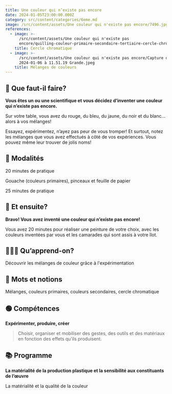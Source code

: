 ```yaml
---
title: Une couleur qui n’existe pas encore
date: 2024-01-05T23:00:00.000Z
category: src/content/categories/6eme.md
image: /src/content/assets/Une couleur qui n'existe pas encore/7496.jpg
references:
  - image: >-
      /src/content/assets/Une couleur qui n'existe pas
      encore/quilling-couleur-primaire-secondaire-tertiaire-cercle-chromatique.gif
    title: Cercle chromatique
  - image: >-
      /src/content/assets/Une couleur qui n'existe pas encore/Capture d’écran
      2024-01-06 à 11.51.19 Grande.jpeg
    title: Mélanges de couleurs
---
```


## 🤨 Que faut-il faire?

**Vous êtes un ou une scientifique et vous décidez d’inventer une couleur qui n’existe pas encore.**

Sur votre table, vous avez du rouge, du bleu, du jaune, du noir et du blanc… alors à vos mélanges!

Essayez, expérimentez, n’ayez pas peur de vous tromper! Et surtout, notez les mélanges que vous avez effectués à côté de vos expériences. Vous pouvez même leur trouver de jolis noms!

## 🔎 Modalités

20 minutes de pratique

Gouache (couleurs primaires), pinceaux et feuille de papier

25 minutes de pratique

## 🤔 Et ensuite?

**Bravo! Vous avez inventé une couleur qui n’existe pas encore!**

Vous avez 20 minutes pour réaliser une peinture de votre choix, avec les couleurs inventées par vous et les camarades qui sont assis à votre îlot.

## 👩🏼‍🏫 Qu’apprend-on? 

Découvrir les mélanges de couleur grâce à l'expérimentation

## 📕 Mots et notions

Mélanges, couleurs primaires, couleurs secondaires, cercle chromatique

## 🟢 Compétences

**Expérimenter, produire, créer**

> Choisir, organiser et mobiliser des gestes, des outils et des matériaux en fonction des effets qu’ils produisent.

## 📚 Programme

**La matérialité de la production plastique et la sensibilité aux constituants de l’œuvre**

La matérialité et la qualité de la couleur
